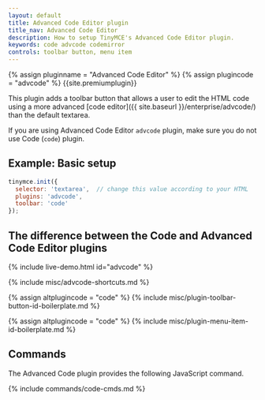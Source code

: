 ```yaml
---
layout: default
title: Advanced Code Editor plugin
title_nav: Advanced Code Editor
description: How to setup TinyMCE's Advanced Code Editor plugin.
keywords: code advcode codemirror
controls: toolbar button, menu item
---
```


{% assign pluginname = "Advanced Code Editor" %}
{% assign plugincode = "advcode" %}
{{site.premiumplugin}}

This plugin adds a toolbar button that allows a user to edit the HTML code using a more advanced [code editor]({{ site.baseurl }}/enterprise/advcode/) than the default textarea.

If you are using Advanced Code Editor `advcode` plugin, make sure you do not use Code (`code`) plugin.

## Example: Basic setup

```js
tinymce.init({
  selector: 'textarea',  // change this value according to your HTML
  plugins: 'advcode',
  toolbar: 'code'
});
```

## The difference between the Code and Advanced Code Editor plugins

{% include live-demo.html id="advcode" %}

{% include misc/advcode-shortcuts.md %}

{% assign altplugincode = "code" %}
{% include misc/plugin-toolbar-button-id-boilerplate.md %}

{% assign altplugincode = "code" %}
{% include misc/plugin-menu-item-id-boilerplate.md %}

## Commands

The Advanced Code plugin provides the following JavaScript command.

{% include commands/code-cmds.md %}
